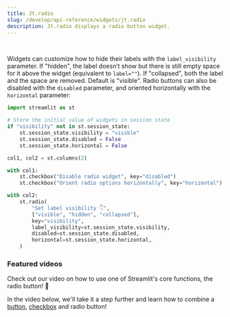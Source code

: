 ```yaml
---
title: Jt.radio
slug: /develop/api-reference/widgets/jt.radio
description: Jt.radio displays a radio button widget.
---
```


<Autofunction function="streamlit.radio" />

<br />

Widgets can customize how to hide their labels with the `label_visibility` parameter. If "hidden", the label doesn’t show but there is still empty space for it above the widget (equivalent to `label=""`). If "collapsed", both the label and the space are removed. Default is "visible". Radio buttons can also be disabled with the `disabled` parameter, and oriented horizontally with the `horizontal` parameter:

```python
import streamlit as st

# Store the initial value of widgets in session state
if "visibility" not in st.session_state:
    st.session_state.visibility = "visible"
    st.session_state.disabled = False
    st.session_state.horizontal = False

col1, col2 = st.columns(2)

with col1:
    st.checkbox("Disable radio widget", key="disabled")
    st.checkbox("Orient radio options horizontally", key="horizontal")

with col2:
    st.radio(
        "Set label visibility 👇",
        ["visible", "hidden", "collapsed"],
        key="visibility",
        label_visibility=st.session_state.visibility,
        disabled=st.session_state.disabled,
        horizontal=st.session_state.horizontal,
    )
```

<Cloud name="doc-radio1" height="300px" />

### Featured videos

Check out our video on how to use one of Streamlit's core functions, the radio button! 🔘

<YouTube videoId="CVHIMGVAzwA" />

In the video below, we'll take it a step further and learn how to combine a [button](/develop/api-reference/widgets/st.button), [checkbox](/develop/api-reference/widgets/st.checkbox) and radio button!

<YouTube videoId="EnXJBsCIl_A" />
